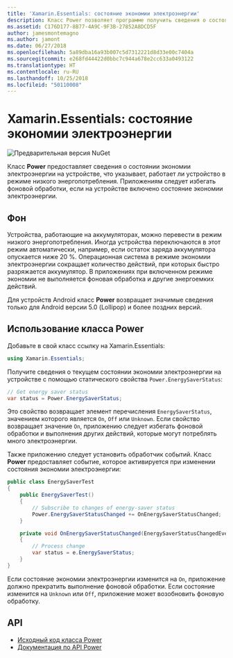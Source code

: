```yaml
---
title: 'Xamarin.Essentials: состояние экономии электроэнергии'
description: Класс Power позволяет программе получить сведения о состоянии экономии электроэнергии, чтобы определить, работает ли устройство в режиме низкого энергопотребления.
ms.assetid: C176D177-8B77-4A9C-9F3B-27852A8DCD5F
author: jamesmontemagno
ms.author: jamont
ms.date: 06/27/2018
ms.openlocfilehash: 5a89dba16a93b007c5d7312221d8d33e00c7404a
ms.sourcegitcommit: e268fd44422d0bbc7c944a678e2cc633a0493122
ms.translationtype: HT
ms.contentlocale: ru-RU
ms.lasthandoff: 10/25/2018
ms.locfileid: "50110008"
---
```

# <a name="xamarinessentials-power-energy-saver-status"></a>Xamarin.Essentials: состояние экономии электроэнергии

![Предварительная версия NuGet](~/media/shared/pre-release.png)

Класс **Power** предоставляет сведения о состоянии экономии электроэнергии на устройстве, что указывает, работает ли устройство в режиме низкого энергопотребления. Приложениям следует избегать фоновой обработки, если на устройстве включено состояние экономии электроэнергии.

## <a name="background"></a>Фон

Устройства, работающие на аккумуляторах, можно перевести в режим низкого энергопотребления. Иногда устройства переключаются в этот режим автоматически, например, если остаток заряда аккумулятора опускается ниже 20 %. Операционная система в режиме экономии электроэнергии сокращает количество действий, при которых быстро разряжается аккумулятор. В приложениях при включенном режиме экономии не выполняется фоновая обработка и другие энергоемких действий.

Для устройств Android класс **Power** возвращает значимые сведения только для Android версии 5.0 (Lollipop) и более поздних версий.

## <a name="using-the-power-class"></a>Использование класса Power

Добавьте в свой класс ссылку на Xamarin.Essentials:

```csharp
using Xamarin.Essentials;
```

Получите сведения о текущем состоянии экономии электроэнергии на устройстве с помощью статического свойства `Power.EnergySaverStatus`:

```csharp
// Get energy saver status
var status = Power.EnergySaverStatus;
```

Это свойство возвращает элемент перечисления `EnergySaverStatus`, значением которого является `On`, `Off` или `Unknown`. Если свойство возвращает значение `On`, приложению следует избегать фоновой обработки и выполнения других действий, которые могут потреблять много электроэнергии.

Также приложению следует установить обработчик событий. Класс **Power** предоставляет событие, которое активируется при изменении состояния экономии электроэнергии:

```csharp
public class EnergySaverTest
{
    public EnergySaverTest()
    {
        // Subscribe to changes of energy-saver status
        Power.EnergySaverStatusChanged += OnEnergySaverStatusChanged;
    }

    private void OnEnergySaverStatusChanged(EnergySaverStatusChangedEventArgs e)
    {
        // Process change
        var status = e.EnergySaverStatus;
    }
}
```

Если состояние экономии электроэнергии изменится на `On`, приложение должно прекратить выполнение фоновой обработки. Если состояние изменится на `Unknown` или `Off`, приложение может возобновить фоновую обработку.

## <a name="api"></a>API

- [Исходный код класса Power](https://github.com/xamarin/Essentials/tree/master/Xamarin.Essentials/Power)
- [Документация по API Power](xref:Xamarin.Essentials.Power)
